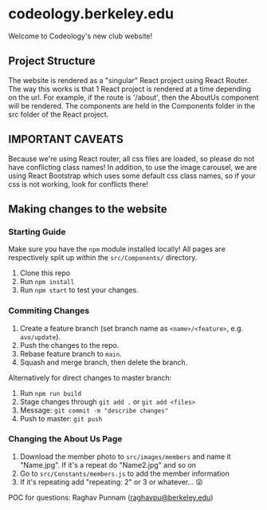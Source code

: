 # codeology.berkeley.edu
Welcome to Codeology's new club website!

## Project Structure

The website is rendered as a "singular" React project using React Router. The way this works is that 1 React project is rendered at a time depending on the url. For example, if the route is '/about', then the AboutUs component will be rendered. The components are held in the Components folder in the src folder of the React project. 

## IMPORTANT CAVEATS

Because we're using React router, all css files are loaded, so please do not have conflicting class names!
In addition, to use the image carousel, we are using React Bootstrap which uses some default css class names, so if your css is not working, look for conflicts there!

## Making changes to the website

### Starting Guide 
Make sure you have the `npm` module installed locally! All pages are respectively split up within the `src/Components/` directory.

1. Clone this repo
2. Run `npm install`
3. Run `npm start` to test your changes.

### Commiting Changes
1. Create a feature branch (set branch name as `<name>/<feature>`, e.g. `avo/update`).
2. Push the changes to the repo.
3. Rebase feature branch to `main`.
4. Squash and merge branch, then delete the branch.

Alternatively for direct changes to master branch:
1. Run `npm run build`
2. Stage changes through `git add .` or `git add <files>`
3. Message: `git commit -m "describe changes"`
4. Push to master: `git push`

###  Changing the About Us Page 
1. Download the member photo to `src/images/members` and name it "Name.jpg". If it's a repeat do "Name2.jpg" and so on 
2. Go to `src/Constants/members.js` to add the member information  
3. If it's repeating add "repeating: 2" or 3  or  whatever... 😝 


POC for questions: Raghav Punnam (raghavpu@berkeley.edu)
